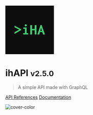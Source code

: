 <!-- _coverpage.md -->

![logo](/assets/img/apple-icon-152x152.png)

# ihAPI <small>v2.5.0</small>

> A simple API made with GraphQL

[API References](apireferences.md)
[Documentation](#introduction)

![cover-color](#282828)